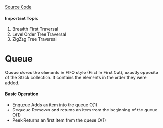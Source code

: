 [Source Code](https://github.com/senthil338/coding_interview/blob/master/CodingPractice/CodingPractice/DataStructure/Queue/QueueImp.cs)

#### Important Topic
1. Breadth First Traversal
2. Level Order Tree Traversal
3. ZigZag Tree Traversal

# Queue

Queue stores the elements in FIFO style (First In First Out), exactly opposite of the Stack collection. It contains the elements in the order they were added.

#### Basic Operation 
   - Enqueue	Adds an item into the queue O(1)
   - Dequeue	Removes and returns an item from the beginning of the queue O(1)
   - Peek	Returns an first item from the queue O(1)
